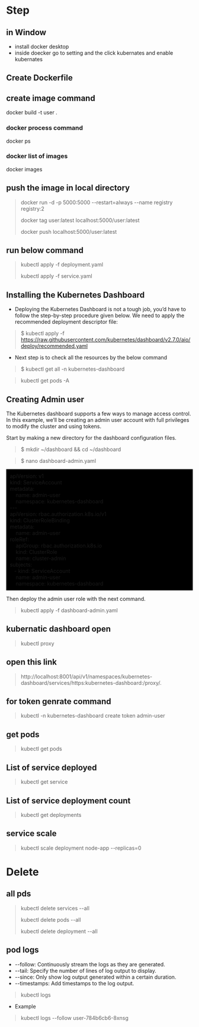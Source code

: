 # Step

## in Window
* install docker desktop
* inside doecker go to setting and the click kubernates and enable kubernates


## Create Dockerfile


## create image command
docker build -t user .

### docker process command
docker ps

### docker list of images
docker images

## push the image in local directory
>docker run -d -p 5000:5000 --restart=always --name registry registry:2 
> 
> docker tag user:latest localhost:5000/user:latest
> 
> docker push localhost:5000/user:latest



## run below command
>kubectl apply -f deployment.yaml
>
>kubectl apply -f service.yaml



## Installing the Kubernetes Dashboard
* Deploying the Kubernetes Dashboard is not a tough job, you’d have to follow the step-by-step procedure given below. We need to apply the recommended deployment descriptor file:
> $ kubectl apply -f https://raw.githubusercontent.com/kubernetes/dashboard/v2.7.0/aio/deploy/recommended.yaml
* Next step is to check all the resources by the below command 
> $ kubectl get all -n kubernetes-dashboard


> kubectl get pods -A

## Creating Admin user
The Kubernetes dashboard supports a few ways to manage access control. In this example, we’ll be creating an admin user account with full privileges to modify the cluster and using tokens.

Start by making a new directory for the dashboard configuration files.

>$ mkdir ~/dashboard && cd ~/dashboard

>$ nano dashboard-admin.yaml

<!DOCTYPE html>
<html lang="en">
<head>
    <meta charset="UTF-8">
    <meta name="viewport" content="width=device-width, initial-scale=1.0">
    <title>Sample HTML Page</title>
</head>
<body>
<p style="background: black;padding: 10px">
apiVersion: v1 <br/>
kind: ServiceAccount<br/>
metadata:<br/>
&nbsp;&nbsp;&nbsp;&nbsp;name: admin-user<br/>
&nbsp;&nbsp;&nbsp;&nbsp;namespace: kubernetes-dashboard<br/>
---<br/>
apiVersion: rbac.authorization.k8s.io/v1<br/>
kind: ClusterRoleBinding<br/>
metadata:<br/>
&nbsp;&nbsp;&nbsp;&nbsp;name: admin-user<br/>
roleRef:<br/>
&nbsp;&nbsp;&nbsp;&nbsp;apiGroup: rbac.authorization.k8s.io<br/>
&nbsp;&nbsp;&nbsp;&nbsp;kind: ClusterRole<br/>
&nbsp;&nbsp;&nbsp;&nbsp;name: cluster-admin<br/>
subjects:<br/>
&nbsp;&nbsp;&nbsp;- kind: ServiceAccount<br/>
&nbsp;&nbsp;&nbsp;&nbsp;name: admin-user<br/>
&nbsp;&nbsp;&nbsp;&nbsp;namespace: kubernetes-dashboard<br/>
</p>
</body>
</html>


Then deploy the admin user role with the next command.

> kubectl apply -f dashboard-admin.yaml


## kubernatic dashboard open
>kubectl proxy

## open this link
>http://localhost:8001/api/v1/namespaces/kubernetes-dashboard/services/https:kubernetes-dashboard:/proxy/.

## for token genrate command
>kubectl -n kubernetes-dashboard create token admin-user

## get pods
>kubectl get pods        


## List of service deployed
>kubectl get service

## List of service deployment count
>kubectl get deployments

## service scale
>kubectl scale deployment node-app --replicas=0

# Delete
## all pds
>kubectl delete services --all
> 
>kubectl delete pods --all
> 
>kubectl delete deployment --all

## pod logs
* --follow: Continuously stream the logs as they are generated. 
* --tail: Specify the number of lines of log output to display. 
* --since: Only show log output generated within a certain duration. 
* --timestamps: Add timestamps to the log output.

> kubectl logs <pod-name>
* Example
>  kubectl logs --follow user-784b6cb6-8xnsg
